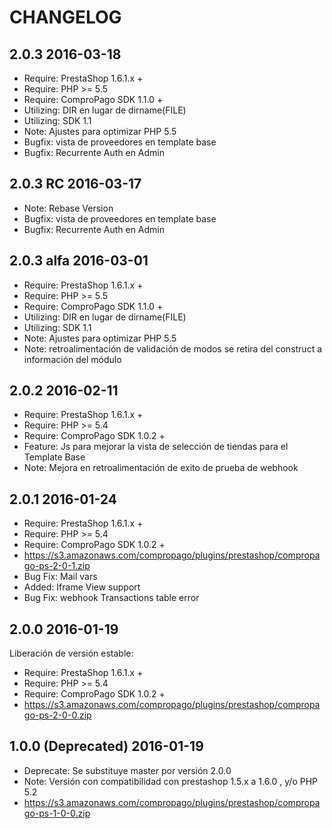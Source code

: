 # CHANGELOG

## 2.0.3 2016-03-18
* Require: PrestaShop 1.6.1.x +
* Require: PHP >= 5.5
* Require: ComproPago SDK 1.1.0 +
* Utilizing: DIR en lugar de dirname(FILE)
* Utilizing: SDK 1.1
* Note: Ajustes para optimizar PHP 5.5
* Bugfix: vista de proveedores en template base
* Bugfix: Recurrente Auth en Admin

## 2.0.3 RC 2016-03-17
* Note: Rebase Version
* Bugfix: vista de proveedores en template base
* Bugfix: Recurrente Auth en Admin

## 2.0.3 alfa 2016-03-01
* Require: PrestaShop 1.6.1.x +
* Require: PHP >= 5.5
* Require: ComproPago SDK 1.1.0 +
* Utilizing: DIR en lugar de dirname(FILE)
* Utilizing: SDK 1.1
* Note: Ajustes para optimizar PHP 5.5
* Note: retroalimentación de validación de modos se retira del construct a información del módulo


## 2.0.2 2016-02-11
* Require: PrestaShop 1.6.1.x +
* Require: PHP >= 5.4
* Require: ComproPago SDK 1.0.2 +
* Feature: Js para mejorar la vista de selección de tiendas para el Template Base
* Note: Mejora en retroalimentación de exito de prueba de webhook


## 2.0.1 2016-01-24
* Require: PrestaShop 1.6.1.x +
* Require: PHP >= 5.4
* Require: ComproPago SDK 1.0.2 +
* https://s3.amazonaws.com/compropago/plugins/prestashop/compropago-ps-2-0-1.zip
* Bug Fix: Mail vars
* Added: Iframe View support
* Bug Fix: webhook Transactions table error 

## 2.0.0 2016-01-19
Liberación de versión estable:
* Require: PrestaShop 1.6.1.x +
* Require: PHP >= 5.4
* Require: ComproPago SDK 1.0.2 +
* https://s3.amazonaws.com/compropago/plugins/prestashop/compropago-ps-2-0-0.zip

## 1.0.0 (Deprecated) 2016-01-19
* Deprecate: Se substituye master por versión 2.0.0
* Note: Versión con compatibilidad con prestashop 1.5.x a 1.6.0 , y/o PHP 5.2
* https://s3.amazonaws.com/compropago/plugins/prestashop/compropago-ps-1-0-0.zip 

